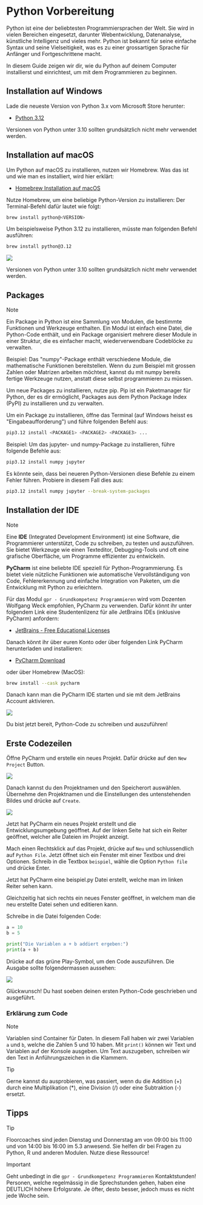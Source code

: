 # Python Vorbereitung

Python ist eine der beliebtesten Programmiersprachen der Welt. Sie wird in vielen Bereichen eingesetzt, darunter Webentwicklung, Datenanalyse, künstliche Intelligenz und vieles mehr. Python ist bekannt für seine einfache Syntax und seine Vielseitigkeit, was es zu einer grossartigen Sprache für Anfänger und Fortgeschrittene macht.

In diesem Guide zeigen wir dir, wie du Python auf deinem Computer installierst und einrichtest, um mit dem Programmieren zu beginnen.

## Installation auf Windows

Lade die neueste Version von Python 3.x vom Microsoft Store herunter:
- [Python 3.12](https://www.microsoft.com/store/productId/9NCVDN91XZQP)
 
Versionen von Python unter 3.10 sollten grundsätzlich nicht mehr verwendet werden.

## Installation auf macOS

Um Python auf macOS zu installieren, nutzen wir Homebrew.
Was das ist und wie man es installiert, wird hier erklärt:
- [Homebrew Installation auf macOS](install_homebrew_macos.md)

Nutze Homebrew, um eine beliebige Python-Version zu installieren:
Der Terminal-Befehl dafür lautet wie folgt:
```sh
brew install python@<VERSION>
```

Um beispielsweise Python 3.12 zu installieren, müsste man folgenden Befehl ausführen:
```sh
brew install python@3.12
```

![](https://i.imgur.com/w7OPLAx.gif)

Versionen von Python unter 3.10 sollten grundsätzlich nicht mehr verwendet werden.

## Packages
> [!NOTE]
> Ein Package in Python ist eine Sammlung von Modulen, die bestimmte Funktionen und Werkzeuge enthalten. Ein Modul ist einfach eine Datei, die Python-Code enthält, und ein Package organisiert mehrere dieser Module in einer Struktur, die es einfacher macht, wiederverwendbare Codeblöcke zu verwalten.
>
> Beispiel: Das "numpy"-Package enthält verschiedene Module, die mathematische Funktionen bereitstellen. Wenn du zum Beispiel mit grossen Zahlen oder Matrizen arbeiten möchtest, kannst du mit numpy bereits fertige Werkzeuge nutzen, anstatt diese selbst programmieren zu müssen.

Um neue Packages zu installieren, nutze pip. Pip ist ein Paketmanager für Python, der es dir ermöglicht, Packages aus dem Python Package Index (PyPI) zu installieren und zu verwalten.

Um ein Package zu installieren, öffne das Terminal (auf Windows heisst es "Eingabeaufforderung") und führe folgenden Befehl aus:
```sh
pip3.12 install <PACKAGE1> <PACKAGE2> <PACKAGE3> ...
```

Beispiel: Um das jupyter- und numpy-Package zu installieren, führe folgende Befehle aus:
```sh
pip3.12 install numpy jupyter 
```

Es könnte sein, dass bei neueren Python-Versionen diese Befehle zu einem Fehler führen. Probiere in diesem Fall dies aus:
```sh
pip3.12 install numpy jupyter --break-system-packages
```

## Installation der IDE
> [!NOTE]
> Eine **IDE** (Integrated Development Environment) ist eine Software, die Programmierer unterstützt, Code zu schreiben, zu testen und auszuführen. Sie bietet Werkzeuge wie einen Texteditor, Debugging-Tools und oft eine grafische Oberfläche, um Programme effizienter zu entwickeln.
> 
> **PyCharm** ist eine beliebte IDE speziell für Python-Programmierung. Es bietet viele nützliche Funktionen wie automatische Vervollständigung von Code, Fehlererkennung und einfache Integration von Paketen, um die Entwicklung mit Python zu erleichtern.

Für das Modul `gpr - Grundkompetenz Programmieren` wird vom Dozenten Wolfgang Weck empfohlen, PyCharm zu verwenden. Dafür könnt ihr unter folgendem Link eine Studentenlizenz für alle JetBrains IDEs (inklusive PyCharm) anfordern:
- [JetBrains - Free Educational Licenses](https://www.jetbrains.com/community/education/#students)

Danach könnt ihr über euren Konto oder über folgenden Link PyCharm herunterladen und installieren:
- [PyCharm Download](https://www.jetbrains.com/pycharm/)

oder über Homebrew (MacOS):
```sh
brew install --cask pycharm
```

Danach kann man die PyCharm IDE starten und sie mit dem JetBrains Account aktivieren.

![](https://i.imgur.com/qOy4Pu6.png)

Du bist jetzt bereit, Python-Code zu schreiben und auszuführen!

## Erste Codezeilen

Öffne PyCharm und erstelle ein neues Projekt. Dafür drücke auf den `New Project` Button.

![](https://i.imgur.com/jQmD7wn.png)

Danach kannst du den Projektnamen und den Speicherort auswählen. Übernehme den Projektnamen und die Einstellungen des untenstehenden Bildes und drücke auf `Create`.

![](https://i.imgur.com/kj7ATCk.png)

Jetzt hat PyCharm ein neues Projekt erstellt und die Entwicklungsumgebung geöffnet. Auf der linken Seite hat sich ein Reiter geöffnet, welcher alle Dateien im Projekt anzeigt.

Mach einen Rechtsklick auf das Projekt, drücke auf `Neu` und schlussendlich auf `Python File`. Jetzt öffnet sich ein Fenster mit einer Textbox und drei Optionen. Schreib in die Textbox `beispiel`, wähle die Option `Python file` und drücke Enter.

Jetzt hat PyCharm eine beispiel.py Datei erstellt, welche man im linken Reiter sehen kann. 

Gleichzeitig hat sich rechts ein neues Fenster geöffnet, in welchem man die neu erstellte Datei sehen und editieren kann.

Schreibe in die Datei folgenden Code:
```python
a = 10
b = 5

print("Die Variablen a + b addiert ergeben:")
print(a + b)
```

Drücke auf das grüne Play-Symbol, um den Code auszuführen. Die Ausgabe sollte folgendermassen aussehen:

![](https://i.imgur.com/r3YnJZW.png)

Glückwunsch! Du hast soeben deinen ersten Python-Code geschrieben und ausgeführt.

### Erklärung zum Code

> [!NOTE]
> Variablen sind Container für Daten. In diesem Fall haben wir zwei Variablen `a` und `b`, welche die Zahlen 5 und 10 haben. Mit `print()` können wir Text und Variablen auf der Konsole ausgeben. Um Text auszugeben, schreiben wir den Text in Anführungszeichen in die Klammern. 

> [!TIP]
> Gerne kannst du ausprobieren, was passiert, wenn du die Addition (+) durch eine Multiplikation (*), eine Division (/) oder eine Subtraktion (-) ersetzt.

## Tipps

> [!TIP]
> Floorcoaches sind jeden Dienstag und Donnerstag am von 09:00 bis 11:00 und von 14:00 bis 16:00 im 5.3 anwesend. Sie helfen dir bei Fragen zu Python, R und anderen Modulen. Nutze diese Ressource!

> [!IMPORTANT]
> Geht unbedingt in die `gpr - Grundkompetenz Programmieren` Kontaktstunden! Personen, welche regelmässig in die Sprechstunden gehen, haben eine DEUTLICH höhere Erfolgsrate. Je öfter, desto besser, jedoch muss es nicht jede Woche sein.
